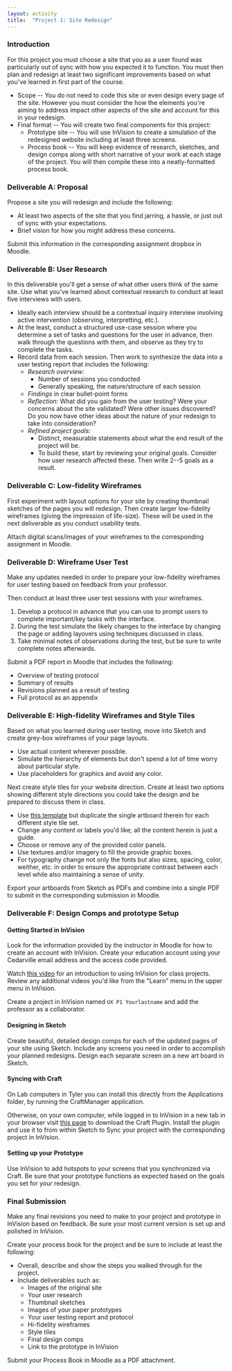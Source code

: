 ```yaml
---
layout: activity
title:  "Project 1: Site Redesign"
---
```

### Introduction

For this project you must choose a site that you as a user found was particularly out of sync with how you expected it to function.
You must then plan and redesign at least two significant improvements based on what you've learned in first part of the course.

* Scope --
  You do not need to code this site or even design every page of the site.
  However you must consider the how the elements you're aiming to address impact other aspects of the site and account for this in your redesign.
* Final format --
  You will create two final components for this project:
    * Prototype site --
      You will use InVision to create a simulation of the redesigned website including at least three screens.
    * Process book --
      You will keep evidence of research, sketches, and design comps along with short narrative of your work at each stage of the project.
      You will then compile these into a neatly-formatted process book.

### Deliverable A: Proposal

Propose a site you will redesign and include the following:

* At least two aspects of the site that you find jarring, a hassle, or just out of sync with your expectations.
* Brief vision for how you might address these concerns.

Submit this information in the corresponding assignment dropbox in Moodle.

### Deliverable B: User Research

In this deliverable you'll get a sense of what other users think of the same site. Use what you've learned about contextual research to conduct at least five interviews with users.

* Ideally each interview should be a contextual inquiry interview involving active intervention (observing, interpretting, etc.).
* At the least, conduct a structured use-case session where you determine a set of tasks and questions for the user in advance, then walk through the questions with them, and observe as they try to complete the tasks.
* Record data from each session. Then work to synthesize the data into a user testing report that includes the following:
    * *Research overview:*
        * Number of sessions you conducted
        * Generally speaking, the nature/structure of each session
    * *Findings* in clear bullet-point forms
    * *Reflection:* What did you gain from the user testing? Were your concerns about the site validated? Were other issues discovered? Do you now have other ideas about the nature of your redesign to take into consideration?
    * *Refined project goals:*
        * Distinct, measurable statements about what the end result of the project will be.
        * To build these, start by reviewing your original goals. Consider how user research affected these. Then write 2--5 goals as a result.

### Deliverable C: Low-fidelity Wireframes

First experiment with layout options for your site by creating thumbnail sketches of the pages you will redesign.
Then create larger low-fidelity wireframes (giving the impression of life-size). These will be used in the next deliverable as you conduct usability tests.

Attach digital scans/images of your wireframes to the corresponding assignment in Moodle.

### Deliverable D: Wireframe User Test

Make any updates needed in order to prepare your low-fidelity wireframes for user testing based on feedback from your professor.

Then conduct at least three user test sessions with your wireframes.

1. Develop a protocol in advance that you can use to prompt users to complete important/key tasks with the interface.
2. During the test simulate the likely changes to the interface by changing the page or adding layovers using techniques discussed in class.
3. Take minimal notes of observations during the test, but be sure to write complete notes afterwards.

Submit a PDF report in Moodle that includes the following:

* Overview of testing protocol
* Summary of results
* Revisions planned as a result of testing
* Full protocol as an appendix

### Deliverable E: High-fidelity Wireframes and Style Tiles

Based on what you learned during user testing, move into Sketch and create grey-box wireframes of your page layouts.

* Use actual content wherever possible.
* Simulate the hierarchy of elements but don't spend a lot of time worry about particular style.
* Use placeholders for graphics and avoid any color.

Next create style tiles for your website direction. Create at least two options showing different style directions you could take the design and be prepared to discuss them in class.

* Use [this template](http://vcd-2600.philschanely.com/docs/style-tile-starter.sketch) but duplicate the single artboard therein for each different style tile set.
* Change any content or labels you'd like; all the content herein is just a guide.
* Choose or remove any of the provided color panels.
* Use textures and/or imagery to fill the provide graphic boxes.
* For typography change not only the fonts but also sizes, spacing, color, weither, etc. in order to ensure the appropriate contrast between each level while also maintaining a sense of unity.

Export your artboards from Sketch as PDFs and combine into a single PDF to submit in the corresponding submission in Moodle.

### Deliverable F: Design Comps and prototype Setup

#### Getting Started in InVision

Look for the information provided by the instructor in Moodle for how to create an account with InVision. Create your education account using your Cedarville email address and the access code provided.

Watch [this video](https://goo.gl/B3nBdo) for an introduction to using InVision for class projects. Review any additional videos you'd like from the "Learn" menu in the upper menu in InVision.

Create a project in InVision named `UX P1 Yourlastname` and add the professor as a collaborator.

#### Designing in Sketch

Create beautiful, detailed design comps for each of the updated pages of your site using Sketch. Include any screens you need in order to accomplish your planned redesigns. Design each separate screen on a new art board in Sketch.

#### Syncing with Craft

On Lab computers in Tyler you can install this directly from the Applications folder, by running the CraftManager application.

Otherwise, on your own computer, while logged in to InVision in a new tab in your browser visit [this page](https://www.invisionapp.com/craft) to download the Craft Plugin. Install the plugin and use it to from within Sketch to Sync your project with the corresponding project in InVision.

#### Setting up your Prototype

Use InVision to add hotspots to your screens that you synchronized via Craft. Be sure that your prototype functions as expected based on the goals you set for your redesign.

### Final Submission

Make any final revisions you need to make to your project and prototype in InVision based on feedback. Be sure your most current version is set up and polished in InVision.

Create your process book for the project and be sure to include at least the following:

* Overall, describe and show the steps you walked through for the project.
* Include deliverables such as:
    * Images of the original site
    * Your user research
    * Thumbnail sketches
    * Images of your paper prototypes
    * Your user testing report and protocol
    * Hi-fidelity wireframes
    * Style tiles
    * Final design comps
    * Link to the prototype in InVision

Submit your Process Book in Moodle as a PDF attachment.
